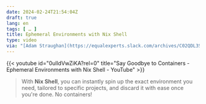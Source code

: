 ```yaml
---
date: 2024-02-24T21:54:04Z
draft: true
lang: en
tags: [ … ]
title: Ephemeral Environments with Nix Shell
type: video
via: "[Adam Straughan](https://equalexperts.slack.com/archives/C02QDL3SZ/p1708776347571679)"
---
```


{{< youtube id="0ulldVwZiKA?rel=0" title="Say Goodbye to Containers - Ephemeral Environments with Nix Shell - YouTube" >}}

> With **Nix Shell**, you can instantly spin up the exact environment you need, tailored to specific projects, and discard it with ease once you're done. No containers!

